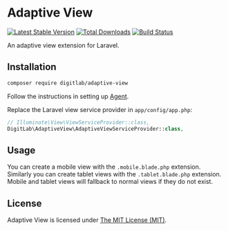 # Adaptive View

[![Latest Stable Version](http://img.shields.io/packagist/v/digitlab/adaptive-view.svg)](https://packagist.org/packages/digitlab/adaptive-view) [![Total Downloads](http://img.shields.io/packagist/dm/digitlab/adaptive-view.svg)](https://packagist.org/packages/digitlab/adaptive-view) [![Build Status](http://img.shields.io/travis/digitlab/adaptive-view.svg)](https://travis-ci.org/digitlab/adaptive-view)

An adaptive view extension for Laravel.

## Installation

```bash
composer require digitlab/adaptive-view
```

Follow the instructions in setting up [Agent](https://github.com/jenssegers/agent).

Replace the Laravel view service provider in `app/config/app.php`:

```php
// Illuminate\View\ViewServiceProvider::class,
DigitLab\AdaptiveView\AdaptiveViewServiceProvider::class,
```

## Usage

You can create a mobile view with the ```.mobile.blade.php``` extension. Similarly you can create tablet views with
the ```.tablet.blade.php``` extension. Mobile and tablet views will fallback to normal views if they do not exist.

## License

Adaptive View is licensed under [The MIT License (MIT)](LICENSE).